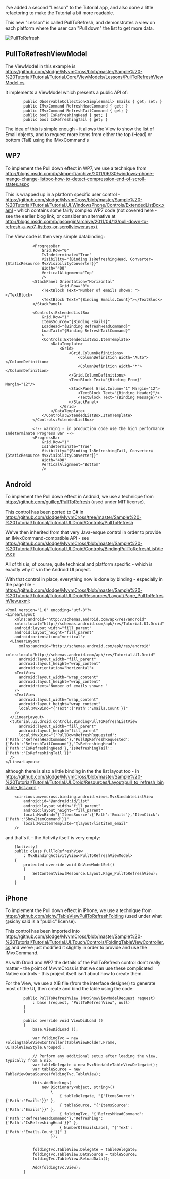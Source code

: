 I've added a second "Lesson" to the Tutorial app, and also done a little refactoring to make the Tutorial a bit more readable.

This new "Lesson" is called PullToRefresh, and demonstrates a view on each platform where the user can "Pull down" the list to get more data.

![PullToRefresh](https://github.com/slodge/MvvmCross/raw/master/Sample%20-%20Tutorial/Help/PullToRefresh.png)

## PullToRefreshViewModel

The ViewModel in this example is https://github.com/slodge/MvvmCross/blob/master/Sample%20-%20Tutorial/Tutorial/Tutorial.Core/ViewModels/Lessons/PullToRefreshViewModel.cs

It implements a ViewModel which presents a public API of:

```
        public ObservableCollection<SimpleEmail> Emails { get; set; }
        public IMvxCommand RefreshHeadCommand { get; }
        public IMvxCommand RefreshTailCommand { get; }
        public bool IsRefreshingHead { get; }
        public bool IsRefreshingTail { get; }
```

The idea of this is simple enough - it allows the View to show the list of Email objects, and to request more items from either the top (Head) or bottom (Tail) using the IMvxCommand's



## WP7

To implement the Pull down effect in WP7, we use a technique from http://blogs.msdn.com/b/slmperf/archive/2011/06/30/windows-phone-mango-change-listbox-how-to-detect-compression-end-of-scroll-states.aspx

This is wrapped up in a platform specific user control - https://github.com/slodge/MvvmCross/blob/master/Sample%20-%20Tutorial/Tutorial/Tutorial.UI.WindowsPhone/Controls/ExtendedListBox.xaml - which contains some fairly complex WP7 code (not covered here - see the earlier blog link, or consider an alternative at http://blogs.msdn.com/b/jasongin/archive/2011/04/13/pull-down-to-refresh-a-wp7-listbox-or-scrollviewer.aspx).

The View code is then very simple databinding:

```
            <ProgressBar 
                Grid.Row="0"
                IsIndeterminate="True"
                Visibility="{Binding IsRefreshingHead, Converter={StaticResource MvxVisibilityConverter}}"
                Width="400"
                VerticalAlignment="Top"
                />
            <StackPanel Orientation="Horizontal"
                        Grid.Row="0">
                <TextBlock Text="Number of emails shown: "></TextBlock>
                <TextBlock Text="{Binding Emails.Count}"></TextBlock>
            </StackPanel>

            <Controls:ExtendedListBox 
                Grid.Row="1"
                ItemsSource="{Binding Emails}"
                LoadHead="{Binding RefreshHeadCommand}"
                LoadTail="{Binding RefreshTailCommand}"
                >
                <Controls:ExtendedListBox.ItemTemplate>
                    <DataTemplate>
                        <Grid>
                            <Grid.ColumnDefinitions>
                                <ColumnDefinition Width="Auto"></ColumnDefinition>
                                <ColumnDefinition Width="*"></ColumnDefinition>
                            </Grid.ColumnDefinitions>
                            <TextBlock Text="{Binding From}" Margin="12"/>
                            <StackPanel Grid.Column="1" Margin="12">
                                <TextBlock Text="{Binding Header}"/>
                                <TextBlock Text="{Binding Message}"/>
                            </StackPanel>
                        </Grid>
                    </DataTemplate>
                </Controls:ExtendedListBox.ItemTemplate>
            </Controls:ExtendedListBox>
            
            <!-- warning - in production code use the high performance Indeterminate Progress Bar -->
            <ProgressBar 
                Grid.Row="1"
                IsIndeterminate="True"
                Visibility="{Binding IsRefreshingTail, Converter={StaticResource MvxVisibilityConverter}}"
                Width="400"
                VerticalAlignment="Bottom"
                />
```

## Android

To implement the Pull down effect in Android, we use a technique from https://github.com/guillep/PullToRefresh (used under MIT license).

This control has been ported to C# in https://github.com/slodge/MvvmCross/tree/master/Sample%20-%20Tutorial/Tutorial/Tutorial.UI.Droid/Controls/PullToRefresh

We've then inherited from that very Java-esque control in order to provide an IMvxCommand-compatible API - see  https://github.com/slodge/MvvmCross/blob/master/Sample%20-%20Tutorial/Tutorial/Tutorial.UI.Droid/Controls/BindingPullToRefreshListView.cs

All of this is, of course, quite technical and platform specific - which is exactly why it's in the Android UI project.

With that control in place, everything now is done by binding - especially in the page file - https://github.com/slodge/MvvmCross/blob/master/Sample%20-%20Tutorial/Tutorial/Tutorial.UI.Droid/Resources/Layout/Page_PullToRefreshView.axml:

```
<?xml version="1.0" encoding="utf-8"?>
<LinearLayout
    xmlns:android="http://schemas.android.com/apk/res/android"
    xmlns:local="http://schemas.android.com/apk/res/Tutorial.UI.Droid"
    android:layout_width="fill_parent"
    android:layout_height="fill_parent"
    android:orientation="vertical">
  <LinearLayout
      xmlns:android="http://schemas.android.com/apk/res/android"
      xmlns:local="http://schemas.android.com/apk/res/Tutorial.UI.Droid"
      android:layout_width="fill_parent"
      android:layout_height="wrap_content"
      android:orientation="horizontal">
    <TextView
      android:layout_width="wrap_content"
      android:layout_height="wrap_content"
      android:text="Number of emails shown: "
    />
    <TextView
      android:layout_width="wrap_content"
      android:layout_height="wrap_content"
      local:MvxBind="{'Text':{'Path':'Emails.Count'}}"
    />
  </LinearLayout>
  <tutorial.ui.droid.controls.BindingPullToRefreshListView
      android:layout_width="fill_parent"
      android:layout_height="fill_parent"
      local:MvxBind="{'PullDownRefreshRequested':{'Path':'RefreshHeadCommand'},'PullUpRefreshRequested':{'Path':'RefreshTailCommand'},'IsRefreshingHead':{'Path':'IsRefreshingHead'},'IsRefreshingTail':{'Path':'IsRefreshingTail'}}"
  />
</LinearLayout>
```

although there is also a little binding in the the list layout too - in https://github.com/slodge/MvvmCross/blob/master/Sample%20-%20Tutorial/Tutorial/Tutorial.UI.Droid/Resources/Layout/pull_to_refresh_bindable_list.axml :

```
    <cirrious.mvvmcross.binding.android.views.MvxBindableListView
        android:id="@android:id/list"
        android:layout_width="fill_parent"
        android:layout_height="fill_parent"
        local:MvxBind="{'ItemsSource':{'Path':'Emails'},'ItemClick':{'Path':'ShowItemCommand'}}"
        local:MvxItemTemplate="@layout/listitem_email"
    />
```

and that's it - the Activity itself is very empty:

```
    [Activity]
    public class PullToRefreshView
        : MvxBindingActivityView<PullToRefreshViewModel>
    {
        protected override void OnViewModelSet()
        {
            SetContentView(Resource.Layout.Page_PullToRefreshView);
        }
    }
```


## iPhone

To implement the Pull down effect in iPhone, we use a technique from https://github.com/sichy/TableViewPullToRefreshFolding (used under what @sichy said is a "public" license).

This control has been imported into https://github.com/slodge/MvvmCross/blob/master/Sample%20-%20Tutorial/Tutorial/Tutorial.UI.Touch/Controls/FoldingTableViewController.cs and we've just modified it slightly in order to provide and use the IMvxCommand.

As with Droid and WP7 the details of the PullToRefresh control don't really matter - the point of MvvmCross is that we can use these complicated Native controls - this project itself isn't about how to create them.

For the View, we use a XIB file (from the interface designer) to generate most of the UI, then create and bind the table using the code:

```
        public PullToRefreshView (MvxShowViewModelRequest request) 
            : base (request, "PullToRefreshView", null)
        {
        }
        
        public override void ViewDidLoad ()
        {
            base.ViewDidLoad ();
            
            var foldingTvc = new FoldingTableViewController(TableViewHolder.Frame, UITableViewStyle.Grouped);
            
            // Perform any additional setup after loading the view, typically from a nib.
            var tableDelegate = new MvxBindableTableViewDelegate();
            var tableSource = new TableViewDataSource(foldingTvc.TableView);

            this.AddBindings(
                new Dictionary<object, string>()
                    {
                        { tableDelegate, "{'ItemsSource':{'Path':'Emails'}}" },
                        { tableSource, "{'ItemsSource':{'Path':'Emails'}}" },
                        { foldingTvc, "{'RefreshHeadCommand':{'Path':'RefreshHeadCommand'},'Refreshing':{'Path':'IsRefreshingHead'}}" },
                        { NumberOfEmailsLabel, "{'Text':{'Path':'Emails.Count'}}" }
                    });
                
            
            foldingTvc.TableView.Delegate = tableDelegate;
            foldingTvc.TableView.DataSource = tableSource;
            foldingTvc.TableView.ReloadData();
            
            Add(foldingTvc.View);			
        }
```